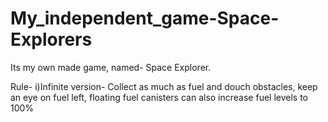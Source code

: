 # My_independent_game-Space-Explorers
Its my own made game, named- Space Explorer.

Rule- i)Infinite version- Collect as much as fuel and douch obstacles, keep an eye on fuel left, floating fuel canisters can also increase fuel levels to 100%

